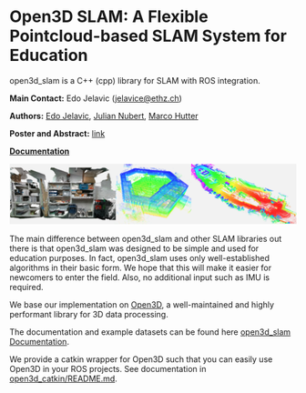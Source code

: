 # Open3D SLAM: A Flexible Pointcloud-based SLAM System for Education

open3d_slam is a C++ (cpp) library for SLAM with ROS integration. 

**Main Contact:** Edo Jelavic ([jelavice@ethz.ch](mailto:jelavice@ethz.ch?subject=[GitHub]))

**Authors:** [Edo Jelavic](https://rsl.ethz.ch/utils/search.MjAyNjMy.html), [Julian Nubert](https://juliannubert.com/), [Marco Hutter](https://rsl.ethz.ch/the-lab/people/person-detail.MTIxOTEx.TGlzdC8yNDQxLC0xNDI1MTk1NzM1.html)

**Poster and Abstract:** [link](https://www.research-collection.ethz.ch/handle/20.500.11850/551852)

**[Documentation](https://open3d-slam.readthedocs.io/en/latest/)**

![title_img](documentation/images/o3d_slam.png)


The main difference between open3d_slam and other SLAM libraries out there is that open3d_slam was designed
to be simple and used for education purposes. In fact, open3d_slam uses only well-established algorithms in their basic form.
We hope that this will make it easier for newcomers to enter the field. Also, no additional input such as IMU is required.

We base our implementation on [Open3D](http://www.open3d.org/), a well-maintained and highly performant library for
3D data processing.

The documentation and example datasets can be found here [open3d_slam Documentation](https://open3d-slam.readthedocs.io/en/latest/).

We provide a catkin wrapper for Open3D such that you can easily use Open3D in your ROS projects. See documentation in
[open3d_catkin/README.md](https://github.com/leggedrobotics/open3d_slam/tree/master/open3d_catkin).

